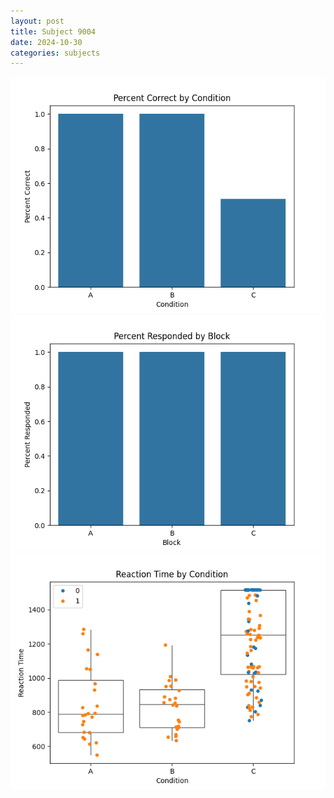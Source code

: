 ```yaml
---
layout: post
title: Subject 9004
date: 2024-10-30
categories: subjects
---
```


![](data/9004/run-2/9004_ATS_percent_correct.png)
![](data/9004/run-2/9004_ATS_percent_responded.png)
![](data/9004/run-2/9004_ATS_rt.png)
